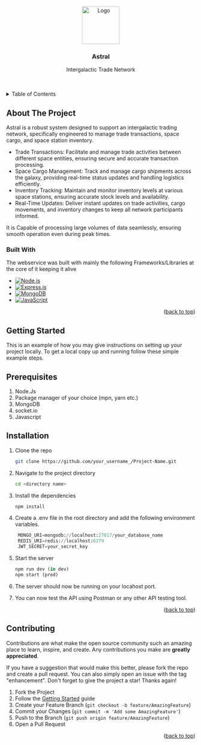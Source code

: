 <!-- Improved compatibility of back to top link: See: https://github.com/othneildrew/Best-README-Template/pull/73 -->
<a name="readme-top"></a>

<div align="center">


</div>

<!-- PROJECT LOGO -->
<br />
<div align="center">
  <a href="https://github.com/othneildrew/Best-README-Template">
    <img src="https://img.freepik.com/premium-photo/global-world-network-telecommunication-earth-technology-internet-businesselements-this-image-furnished-by-nasa_1029473-168133.jpg" alt="Logo" width="100" height="100">
  </a>

  <h3 align="center">Astral</h3>

  <p align="center">
Intergalactic Trade Network
    <br />
    <br />
    <br />
 

  </p>
</div>


<!-- TABLE OF CONTENTS -->
<details>
  <summary>Table of Contents</summary>

  
  <ol>
    <li>
      <a href="#about-the-project">About The Project</a>
      <ul>
        <li><a href="#built-with">Built With</a></li>
      </ul>
    </li>
    <li><a href="#getting-started">Getting Started</a></li>
    <li><a href="#contributing">Contributing</a></li>
    <li><a href="#license">License</a></li>
  </ol>
</details>


<!-- ABOUT THE PROJECT -->
## About The Project



Astral is a robust system designed to support an intergalactic trading network, specifically engineered to manage trade transactions, space cargo, and space station inventory.

* Trade Transactions: Facilitate and manage trade activities between different space entities, ensuring secure and accurate transaction processing.
* Space Cargo Management: Track and manage cargo shipments across the galaxy, providing real-time status updates and handling logistics efficiently.
* Inventory Tracking: Maintain and monitor inventory levels at various space stations, ensuring accurate stock levels and availability.
* Real-Time Updates: Deliver instant updates on trade activities, cargo movements, and inventory changes to keep all network participants informed.


It is Capable of processing large volumes of data seamlessly, ensuring smooth operation even during peak times.


### Built With

The webservice was built with mainly the following Frameworks/Libraries at the core of it keeping it alive

* [![Node.js](https://img.shields.io/badge/node.js-%2343853D.svg?style=for-the-badge&logo=node.js&logoColor=white)](https://nodejs.org/)
* [![Express.js](https://img.shields.io/badge/express.js-%23404d59.svg?style=for-the-badge)](https://expressjs.com/)
* [![MongoDB](https://img.shields.io/badge/mongodb-%234ea94b.svg?style=for-the-badge&logo=mongodb&logoColor=white)](https://www.mongodb.com/)
* [![JavaScript](https://img.shields.io/badge/javascript-%23323330.svg?style=for-the-badge&logo=javascript&logoColor=%23F7DF1E)](https://devdocs.io/javascript/)


<p align="right">(<a href="#readme-top">back to top</a>)</p>


<!-- GETTING STARTED -->
## Getting Started

This is an example of how you may give instructions on setting up your project locally.
To get a local copy up and running follow these simple example steps.

<h2> Prerequisites</h2>

1. Node.Js
2. Package manager of your choice (mpn, yarn etc.)
3. MongoDB
4. socket.io
5. Javascript

<h2> Installation </h2>

1. Clone the repo
   ```sh
   git clone https://github.com/your_username_/Project-Name.git
   ```
2. Navigate to the project directory
   ```sh
   cd <directory name>
3. Install the dependencies
   ```sh
   npm install
   ```
4. Create a .env file in the root directory and add the following environment variables. 
   ```py
    MONGO_URI=mongodb://localhost:27017/your_database_name
    REDIS_URI=redis://localhost:6379
    JWT_SECRET=your_secret_key
   ```
5. Start the server
   ```py
   npm run dev (in dev)
   npm start (prod)
   ```
   
6. The server should now be running on your locahost port.

7. You can now test the API using Postman or any other API testing tool.

<p align="right">(<a href="#readme-top">back to top</a>)</p>

<!-- CONTRIBUTING -->
## Contributing

Contributions are what make the open source community such an amazing place to learn, inspire, and create. Any contributions you make are **greatly appreciated**.

If you have a suggestion that would make this better, please fork the repo and create a pull request. You can also simply open an issue with the tag "enhancement".
Don't forget to give the project a star! Thanks again!

1. Fork the Project
2. Follow the <a href="#getting-started">Getting Started</a> guide
3. Create your Feature Branch (`git checkout -b feature/AmazingFeature`)
4. Commit your Changes (`git commit -m 'Add some AmazingFeature'`)
5. Push to the Branch (`git push origin feature/AmazingFeature`)
6. Open a Pull Request

<p align="right">(<a href="#readme-top">back to top</a>)</p>

